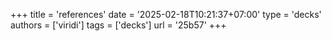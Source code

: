 +++
title = 'references'
date = '2025-02-18T10:21:37+07:00'
type = 'decks'
authors = ['viridi']
tags = ['decks']
url = '25b57'
+++
